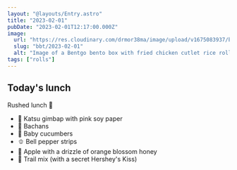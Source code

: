 ```yaml
---
layout: "@layouts/Entry.astro"
title: "2023-02-01"
pubDate: "2023-02-01T12:17:00.000Z"
image:
  url: "https://res.cloudinary.com/drmor38ma/image/upload/v1675083937/bbt/2023-02-01.jpg"
  slug: "bbt/2023-02-01"
  alt: "Image of a Bentgo bento box with fried chicken cutlet rice roll, a bottle of sauce with a frog cap, baby cucumber slices, bell pepper cut into strips, apple chunks covered in honey and trail mix in the center."
tags: ["rolls"]
---
```


## Today's lunch

Rushed lunch 🤪

- 🍗 Katsu gimbap with pink soy paper
- 🐙 Bachans
- 🥒 Baby cucumbers
- 🫑 Bell pepper strips
- 🍯 Apple with a drizzle of orange blossom honey
- 🥜 Trail mix (with a secret Hershey's Kiss)
